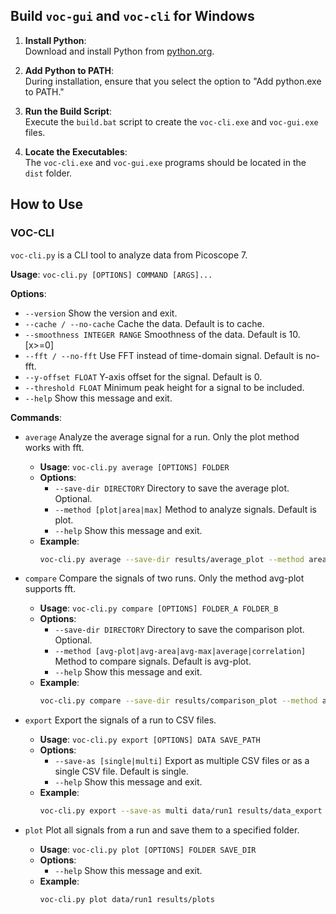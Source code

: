 ## Build `voc-gui` and `voc-cli` for Windows

1. **Install Python**:  
   Download and install Python from [python.org](https://www.python.org/).

2. **Add Python to PATH**:  
   During installation, ensure that you select the option to "Add python.exe to PATH."

3. **Run the Build Script**:  
   Execute the `build.bat` script to create the `voc-cli.exe` and `voc-gui.exe` files.

4. **Locate the Executables**:  
   The `voc-cli.exe` and `voc-gui.exe` programs should be located in the `dist` folder.

## How to Use

### VOC-CLI

`voc-cli.py` is a CLI tool to analyze data from Picoscope 7.

**Usage**: `voc-cli.py [OPTIONS] COMMAND [ARGS]...`

**Options**:
- `--version`                   Show the version and exit.
- `--cache / --no-cache`        Cache the data. Default is to cache.
- `--smoothness INTEGER RANGE`  Smoothness of the data. Default is 10.  [x>=0]
- `--fft / --no-fft`            Use FFT instead of time-domain signal. Default is no-fft.
- `--y-offset FLOAT`            Y-axis offset for the signal. Default is 0.
- `--threshold FLOAT`           Minimum peak height for a signal to be included.
- `--help`                      Show this message and exit.

**Commands**:
- `average`  Analyze the average signal for a run. Only the plot method works with fft.
  - **Usage**: `voc-cli.py average [OPTIONS] FOLDER`
  - **Options**:
    - `--save-dir DIRECTORY`      Directory to save the average plot. Optional.
    - `--method [plot|area|max]`  Method to analyze signals. Default is plot.
    - `--help`                    Show this message and exit.
  - **Example**:
    ```bash
    voc-cli.py average --save-dir results/average_plot --method area data/run1
    ```

- `compare`  Compare the signals of two runs. Only the method avg-plot supports fft.
  - **Usage**: `voc-cli.py compare [OPTIONS] FOLDER_A FOLDER_B`
  - **Options**:
    - `--save-dir DIRECTORY`            Directory to save the comparison plot. Optional.
    - `--method [avg-plot|avg-area|avg-max|average|correlation]`  Method to compare signals. Default is avg-plot.
    - `--help`                          Show this message and exit.
  - **Example**:
    ```bash
    voc-cli.py compare --save-dir results/comparison_plot --method avg-area data/run1 data/run2
    ```

- `export`   Export the signals of a run to CSV files.
  - **Usage**: `voc-cli.py export [OPTIONS] DATA SAVE_PATH`
  - **Options**:
    - `--save-as [single|multi]`  Export as multiple CSV files or as a single CSV file. Default is single.
    - `--help`                    Show this message and exit.
  - **Example**:
    ```bash
    voc-cli.py export --save-as multi data/run1 results/data_export
    ```

- `plot`     Plot all signals from a run and save them to a specified folder.
  - **Usage**: `voc-cli.py plot [OPTIONS] FOLDER SAVE_DIR`
  - **Options**:
    - `--help`  Show this message and exit.
  - **Example**:
    ```bash
    voc-cli.py plot data/run1 results/plots
    ```

